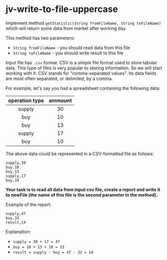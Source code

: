 # jv-write-to-file-uppercase

Implement method `getStatistic(String fromFileName, String toFileName)` 
which will return some data from market after working day. 

This method has two parameters:
- `String fromFileName` - you should read data from this file
- `String toFileName` - you should write result to this file

Input file has `.csv` format. CSV is a simple file format used to store tabular data.
This type of files is very popular to storing information. So we will start working with it. 
CSV stands for "comma-separated values". Its data fields are most often separated, or delimited, 
by a comma. 

For example, let's say you had a spreadsheet containing the following data:

| operation type | ammount  | 
| :------------: | :-------:|
| supply         | 30       | 
| buy            | 10       | 
| buy            | 13       | 
| supply         | 17       | 
| buy            | 10       | 

The above data could be represented in a CSV-formatted file as follows:
```csv
supply,30
buy,10
buy,13
supply,17
buy,10
```

__Your task is to read all data from input csv file, 
create a report and write it to newFile (the name of this file is the second parameter in the method).__

Example of the report:
```csv
supply,47
buy,33
result,14
```

Explanation:
- `supply = 30 + 17 = 47`
- `buy = 10 + 13 + 10 = 33`
- `result = supply - buy = 47 - 33 = 14`
